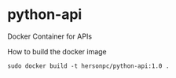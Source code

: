 # python-api

Docker Container for APIs

How to build the docker image
```shell
sudo docker build -t hersonpc/python-api:1.0 .
```